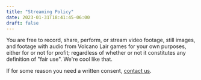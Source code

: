 ```yaml
---
title: "Streaming Policy"
date: 2023-01-31T18:41:45-06:00
draft: false
---
```


You are free to record, share, perform, or stream video footage, still images, and footage with audio from Volcano Lair games for your own purposes, either for or not for profit; regardless of whether or not it constitutes any definition of "fair use". We're cool like that.

If for some reason you need a written consent, [contact us](/contact).
